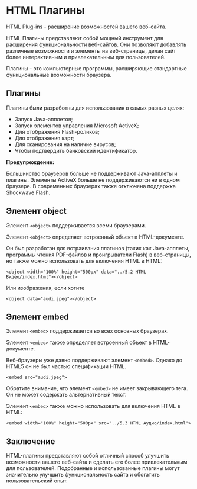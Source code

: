 # HTML Плагины

HTML Plug-ins - расширение возможностей вашего веб-сайта.

HTML Плагины представляют собой мощный инструмент для расширения функциональности веб-сайтов. Они позволяют добавлять различные возможности и элементы на веб-страницы, делая сайт более интерактивным и привлекательным для пользователей.

Плагины - это компьютерные программы, расширяющие стандартные функциональные возможности браузера.

## Плагины

Плагины были разработны для использования в самых разных целях:

- Запуск Java-апплетов;
- Запуск элементов управления Microsoft ActiveX;
- Для отображения Flash-роликов;
- Для отображения карт;
- Для сканирования на наличие вирусов;
- Чтобы подтвердить банковский идентификатор.

**Предупреждение:**

Большинство браузеров больше не поддерживают Java-апплеты и плагины. Элементы ActiveX больше не поддерживаются ни в одном браузере. В современных браузерах также отключена поддержка Shockwave Flash.

## Элемент object

Элемент ``<object>`` поддерживается всеми браузерами.

Элемент ``<object>`` определяет встроенный объект в HTML-документе.

Он был разработан для встраивания плагинов (таких как Java-апплеты, программы чтения PDF-файлов и проигрыватели Flash) в веб-страницы, но также можно использовать для включения HTML в HTML:

```
<object width="100%" height="500px" data="../5.2 HTML  Видео/index.html"></object>
```

Или изображения, если хотите

```
<object data="audi.jpeg"></object>
```

## Элемент embed

Элемент ``<embed>`` поддерживается во всех основных браузерах.

Элемент ``<embed>`` также определяет встроенный объект в HTML-документе.

Веб-браузеры уже давно поддерживают элемент ``<embed>``. Однако до HTML5 он не был частью спецификации HTML.

```
<embed src="audi.jpeg">
```

Обратите внимание, что элемент ``<embed>`` не имеет закрывающего тега. Он не может содержать альтернативный текст.

Элемент ``<embed>`` также можно использовать для включения HTML в HTML:

```
<embed width="100%" height="500px" src="../5.3 HTML Аудио/index.html">
```

## Заключение

HTML-плагины представляют собой отличный способ улучшить возможности вашего веб-сайта и сделать его более привлекательным для пользователей. Подобранные и использованные плагины могут значительно улучшить функциональность сайта и обогатить пользовательский опыт.
